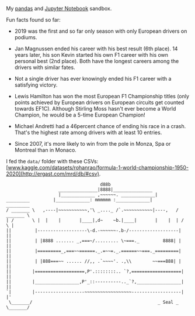 My [pandas](https://pandas.pydata.org/) and [Jupyter Notebook](https://jupyter.org/) sandbox.

Fun facts found so far:

- 2019 was the first and so far only season with only European drivers on podiums.

- Jan Magnussen ended his career with his best result (6th place). 14 years later, his son Kevin started his own F1 career with his own personal best (2nd place). Both have the longest careers among the drivers with similar fates.

- Not a single driver has ever knowingly ended his F1 career with a satisfying victory.

- Lewis Hamilton has won the most European F1 Championship titles (only points achieved by European drivers on European circuits get counted towards EF1C). Although Stirling Moss hasn't ever become a World Champion, he would be a 5-time European Champion!

- Michael Andretti had a 46percent chance of ending his race in a crash. That's the highest rate among drivers with at least 10 entries.

- Since 2007, it's more likely to win from the pole in Monza, Spa or Montreal than in Monaco.

I fed the ```data/``` folder with these CSVs: [www.kaggle.com/datasets/rohanrao/formula-1-world-championship-1950-2020](http://ergast.com/mrd/db/#csv).


                                        d88b
                        _______________|8888|_______________
                        |_____________ ,~~~~~~. _____________|
    _________         |_____________: mmmmmm :_____________|         _________
    / _______ \   ,----|~~~~~~~~~~~,'\ _...._ /`.~~~~~~~~~~~|----,   / _______ \
    | /       \ |  |    |       |____|,d~    ~b.|____|       |    |  | /       \ |
    ||         |-------------------\-d.-~~~~~~-.b-/-------------------|         ||
    ||         | |8888 ....... _,===~/......... \~===._         8888| |         ||
    ||         |=========_,===~~======._.=~~=._.======~~===._=========|         ||
    ||         | |888===~~ ...... //,, .`~~~~'. .,\\        ~~===888| |         ||
    ||        |===================,P'.::::::::.. `?,===================|        ||
    ||        |_________________,P'_::----------.._`?,_________________|        ||
    `|        |-------------------~~~~~~~~~~~~~~~~~~-------------------|        |'
     \_______/                                                _ Seal _  \_______/
